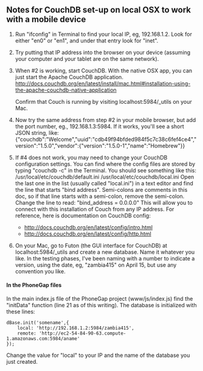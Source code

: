 ## Notes for CouchDB set-up on local OSX to work with a mobile device

1. Run "ifconfig" in Terminal to find your local IP, eg, 192.168.1.2. Look for either "en0" or "en1", and under that entry look for "inet".

2. Try putting that IP address into the browser on your device (assuming your computer and your tablet are on the same network).

3. When #2 is working, start CouchDB. With the native OSX app, you can just start the Apache CouchDB application. http://docs.couchdb.org/en/latest/install/mac.html#installation-using-the-apache-couchdb-native-application 
	
	Confirm that Couch is running by visiting localhost:5984/_utils on your Mac.
	
4. Now try the same address from step #2 in your mobile browser, but add the port number, eg., 192.168.1.3:5984. If it works, you'll see a short JSON string, like:
{"couchdb":"Welcome","uuid":"cdb49f94bfded984f5c7c38c6fef4ce4","version":"1.5.0","vendor":{"version":"1.5.0-1","name":"Homebrew"}}

5. If #4 does not work, you may need to change your CouchDB configuration settings. You can find where the config files are stored by typing "couchdb -c" in the Terminal. You should see something like this: 
/usr/local/etc/couchdb/default.ini
/usr/local/etc/couchdb/local.ini
Open the last one in the list (usually called "local.ini") in a text editor and find the line that starts "bind address". Semi-colons are comments in this doc, so if that line starts with a semi-colon, remove the semi-colon. Change the line to read: "bind_address = 0.0.0.0" This will allow you to connect with this installation of Couch from any IP address. 
For reference, here is documentation on CouchDB config: 
	* http://docs.couchdb.org/en/latest/config/intro.html 
	* http://docs.couchdb.org/en/latest/config/http.html

6. On your Mac, go to Futon (the GUI interface for CouchDB) at localhost:5984/_utils and create a new database. Name it whatever you like. In the testing phases, I've been naming with a number to indicate a version, using the date, eg, "zambia415" on April 15, but use any convention you like. 

#### In the PhoneGap files
In the main index.js file of the PhoneGap project (www/js/index.js) find the "initData" function (line 21 as of this writing). The database is initialized with these lines:

	dBase.init('somename',{
		local: 'http://192.168.1.2:5984/zambia415',
		remote: 'http://ec2-54-84-90-63.compute-1.amazonaws.com:5984/aname'
	});
	
Change the value for "local" to your IP and the name of the database you just created.
